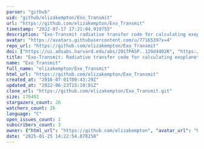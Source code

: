 ```yaml
---
parser: "github"
uid: "github/elizakempton/Exo_Transmit"
url: "https://github.com/elizakempton/Exo_Transmit"
timestamp: "2022-07-17 17:21:04.919755"
description: "Exo-Transmit radiative transfer code for calculating exoplanet transmission spectra"
avatar: "https://avatars.githubusercontent.com/u/7716539?v=4"
repo_url: "https://github.com/elizakempton/Exo_Transmit"
doi: ["https://ui.adsabs.harvard.edu/abs/2017PASP..129d4402K", "https://ui.adsabs.harvard.edu/abs/2016ascl.soft11005K/abstract"]
title: "Exo-Transmit: Radiative transfer code for calculating exoplanet transmission spectra"
name: "Exo_Transmit"
full_name: "elizakempton/Exo_Transmit"
html_url: "https://github.com/elizakempton/Exo_Transmit"
created_at: "2016-07-01T00:43:29Z"
updated_at: "2022-06-23T15:10:01Z"
clone_url: "https://github.com/elizakempton/Exo_Transmit.git"
size: 176491
stargazers_count: 26
watchers_count: 26
language: "C"
open_issues_count: 1
subscribers_count: 3
owner: {"html_url": "https://github.com/elizakempton", "avatar_url": "https://avatars.githubusercontent.com/u/7716539?v=4", "login": "elizakempton", "type": "User"}
date: "2025-01-25 14:22:54.878258"
---
```


